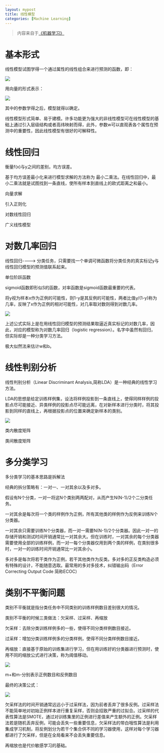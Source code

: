 ```yaml
---
layout: mypost
title: 线性模型
categories: [Machine Learning]
---
```


> 内容来自于[《机器学习》](https://book.douban.com/subject/26708119/)

# 基本形式

线性模型试图学得一个通过属性的线性组合来进行预测的函数，即：

![](1.png)

用向量的形式表示：

![](2.png)

其中的参数学得之后，模型就得以确定。

线性模型形式简单、易于建模。许多功能更为强大的非线性模型可在线性模型的基础上通过引入层级结构或者高纬映射而得，此外，参数w可以直观表各个属性在预测中的重要性，因此线性模型有很好的可解释性。

# 线性回归

衡量f(x)与y之间的差别，均方误差。

基于均方误差最小化来进行模型求解的方法称为 最小二乘法。在线性回归中，最小二乘法就是试图找到一条直线，使所有样本到直线上的欧式距离之和最小。

向量求解

引入正则化

对数线性回归

广义线性模型

# 对数几率回归

线性回归----> 分类任务，只需要找一个单调可微函数将分类任务的真实标记y与线性回归模型的预测值联系起来。

单位阶跃函数

sigmoid函数即形似S的函数，对率函数是sigmoid函数最重要的代表。

将y视为样本x作为正例的可能性，则1-y是其反例的可能性，两者比值y/(1-y)称为几率，反映了x作为正例的相对可能性，对几率取对数则得到对数几率。

![](3.png)

上述公式实际上是在用线性回归模型的预测结果取逼近真实标记的对数几率，因此，对应的模型称为对数几率回归（logistic regression）。名字中虽然有回归，但实际却是一种分类学习方法。

极大似然法来估计w和b。

# 线性判别分析

线性判别分析（Linear Discriminant Analysis,简称LDA）是一种经典的线性学习方法。

LDA的思想是给定训练样例集，设法将样例投影到一条直线上，使得同样样例的投影点尽可能接近、异类样例的投影点尽可能远离，在对新样本进行分类时，将其投影到同样的直线上，再根据投影点的位置来确定新样本的类别。

![](4.png)

类内散度矩阵

类间散度矩阵

# 多分类学习

多分类学习的基本思路是拆解法

经典的拆分策略有：一对一、一对其余以及多对多。

假设有N个分类，一对一将这N个类别两两配对，从而产生N(N-1)/2个二分类任务。

一对其余是每次将一个类的样例作为正例，所有其他类的样例作为反例来训练N个分类器。

一对其余只需要训练N个分类器，而一对一需要N(N-1)/2个分类器。因此一对一的存储开销和测试时间开销通常比一对其余大。但在训练时，一对其余的每个分类器需要使用全部的训练样例，而一对一每个分类器仅用到两个类的样例，在类别很多时，一对一的训练时间开销通常比一对其余小。

多对多是每次将若干类作为正例，若干其他类作为反类。多对多的正反类构造必须有特殊的设计，不能随意选取。最常用的多对多技术，纠错输出码（Error Correcting Output Code 简称ECOC）

# 类别不平衡问题

类别不平衡就是指分类任务中不同类别的训练样例数目差别很大的情况。

类别不平衡的时候三类做法：欠采样、过采样、再缩放

欠采样：去除分类训练样例多的一些，使得不同分类样例数目接近。

过采样：增加分类训练样例多的分类样例，使得不同分类样例数目接近。

再缩放：直接基于原始的训练集进行学习，但在用训练好的分类器进行预测时，使用不同的缩放公式进行决策，称为阈值移动。

![](5.png)

m+和m-分别表示正例数目和反例数目

最终的决策公式：

![](6.png)

欠采样法的时间开销通常远远小于过采样法，因为前者丢弃了很多反例。过采样法不能简单地对初始正例样本进行重复采样，否则会招致严重的过拟合。过采样的代表性算法是SMOTE，通过对训练集里的正例进行差值来产生额外的正例。欠采样法若是随机丢弃反例，可能会丢失一些重要信息，欠采样法的带白哦性算法是利用集成学习机制，将反例划分为若干个集合供不同的学习器使用，这样对每个学习器都进行了欠采样，但是在全局看来不会丢失重要信息。

再缩放也是代价敏感学习的基础。







